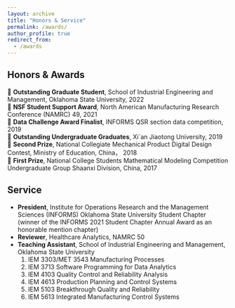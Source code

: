 ```yaml
---
layout: archive
title: "Honors & Service"
permalink: /awards/
author_profile: true
redirect_from:
  - /awards
---
```


Honors & Awards
------
🐯 **Outstanding Graduate Student**, School of Industrial Engineering and Management, Oklahoma State University, 2022\
🐂 **NSF Student Support Award**, North American Manufacturing Research Conference (NAMRC) 49, 2021\
🐷 **Data Challenge Award Finalist**, INFORMS QSR section data competition, 2019\
🐷 **Outstanding Undergraduate Graduates**, Xi`an Jiaotong University, 2019\
🐶 **Second Prize**, National Collegiate Mechanical Product Digital Design Contest, Ministry of Education, China， 2018\
🐥 **First Prize**, National College Students Mathematical Modeling Competition Undergraduate Group Shaanxi Division, China, 2017 

Service
------
- **President**, Institute for Operations Research and the Management Sciences (INFORMS) Oklahoma State University Student Chapter (winner of the INFORMS 2021 Student Chapter Annual Award as an honorable mention chapter)
- **Reviewer**, Healthcare Analytics, NAMRC 50
- **Teaching Assistant**, School of Industrial Engineering and Management, Oklahoma State University
  1. IEM 3303/MET 3543 Manufacturing Processes
  2. IEM 3713 Software Programming for Data Analytics
  3. IEM 4103 Quality Control and Reliability Analysis
  4. IEM 4613 Production Planning and Control Systems
  5. IEM 5103 Breakthrough Quality and Reliability
  6. IEM 5613 Integrated Manufacturing Control Systems

